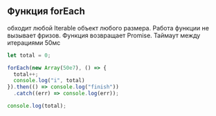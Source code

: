 ## Функция forEach

обходит любой Iterable объект любого размера. Работа функции не вызывает фризов. Функция возвращает Promise.
Таймаут между итерациями 50мс

```js
let total = 0;

forEach(new Array(50e7), () => {
  total++;
  console.log("i", total)
}).then(() => console.log("finish"))
  .catch((err) => console.log(err));

console.log(total);
```
